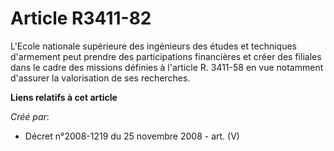 # Article R3411-82

L'Ecole nationale supérieure des ingénieurs des études et techniques d'armement peut prendre des participations financières
et créer des filiales dans le cadre des missions définies à l'article R. 3411-58 en vue notamment d'assurer la valorisation
de ses recherches.

**Liens relatifs à cet article**

_Créé par_:

  - Décret n°2008-1219 du 25 novembre 2008 - art. (V)
